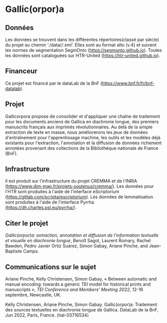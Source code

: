 # Gallic(orpor)a

## Données 

Les données se trouvent dans les différentes répertoires(classé par siècle) du projet au chemin ‘./data/*/*.xml‘.
Elles sont au format alto (v.4) et suivent les normes de segmentation SegmOnto (https://segmonto.github.io). Toutes les données sont cataloguées sur HTR-United (https://htr-united.github.io). 


## Financeur

Ce projet est financé par le dataLab de la BnF (https://www.bnf.fr/fr/bnf-datalab).


## Projet

Gallicorpora propose de consolider et d'appliquer une chaîne de traitement pour les documents anciens de Gallica en diachronie longue, des premiers manuscrits français aux imprimés révolutionnaires. Au delà de la simple extraction de texte en masse, nous améliorerons les jeux de données d'entraînement pour l'apprentissage machine, les outils et les modèles déjà existants pour l'extraction, l'annotation et la diffusion de données richement annotées provenant des collections de la Bibliothèque nationale de France (BnF).

## Infrastructure

Il est produit sur l'infrastructure du projet CREMMA et de l'INRIA (https://www.dim-map.fr/projets-soutenus/cremma/).
Les données pour l'HTR sont produites à l'aide de l'interface eScriptorium (https://gitlab.com/scripta/escriptorium).
Les données de lemmatisation sont produites à l'aide de l'interface Pyrrha (https://dh.chartes.psl.eu/pyrrha/).


## Citer le projet 

*Gallic(orpor)a: extraction, annotation et diffusion de l'information textuelle et visuelle en diachronie longue*, Benoît Sagot, Laurent Romary, Rachel Bawden, Pedro Javier Ortiz Suárez, Simon Gabay, Ariane Pinche, and Jean-Baptiste Camps.

## Communications sur le sujet

Ariane Pinche, Kelly Christensen, Simon Gabay, « Between automatic and manual encoding: towards a generic TEI model for historical prints and manuscripts », *TEI Conference and Members’ Meeting 2022*, 12-16 septembre, Newcastle, UK.

Kelly Christensen, Ariane Pinche, Simon Gabay. Gallic(orpor)a: Traitement des sources textuelles en diachronie longue de Gallica. DataLab de la BnF, Jun 2022, Paris, France. ⟨hal-03716534⟩

